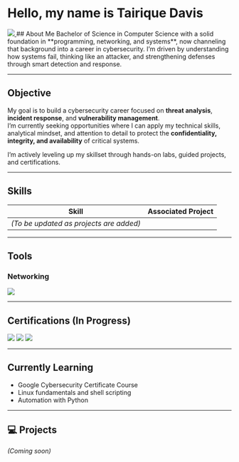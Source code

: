 # Hello, my name is Tairique Davis  
<a href="https://www.linkedin.com/in/tairiquedavis/">
  <img src="https://img.shields.io/badge/-LinkedIn-0072b1?&style=for-the-badge&logo=linkedin&logoColor=white" />
</a>
##  About Me
Bachelor of Science in Computer Science with a solid foundation in **programming, networking, and systems**, now channeling that background into a career in cybersecurity.  
I’m driven by understanding how systems fail, thinking like an attacker, and strengthening defenses through smart detection and response.

---

##  Objective

My goal is to build a cybersecurity career focused on **threat analysis**, **incident response**, and **vulnerability management**.  
I’m currently seeking opportunities where I can apply my technical skills, analytical mindset, and attention to detail to protect the **confidentiality, integrity, and availability** of critical systems.

I’m actively leveling up my skillset through hands-on labs, guided projects, and certifications.

---

##  Skills

| Skill | Associated Project |
|-------|--------------------|
| *(To be updated as projects are added)* | |

---

##  Tools

### Networking
<div>
    <img src="https://img.shields.io/badge/-Wireshark-1679A7?&style=for-the-badge&logo=Wireshark&logoColor=white" />
</div>

---

##  Certifications (In Progress)

<div>
<img src="https://img.shields.io/badge/-Security%2B-FF0000?&style=for-the-badge&logo=CompTIA&logoColor=white" />
<img src="https://img.shields.io/badge/-Google%20Cybersecurity%20Certificate-4285F4?&style=for-the-badge&logo=Google&logoColor=white" />
<img src="https://img.shields.io/badge/-ISC2%20CC-00A67E?&style=for-the-badge&logo=ISC2&logoColor=white" />
</div>

---
## Currently Learning
- Google Cybersecurity Certificate Course
- Linux fundamentals and shell scripting  
- Automation with Python

---

## 💻 Projects
*(Coming soon)*
